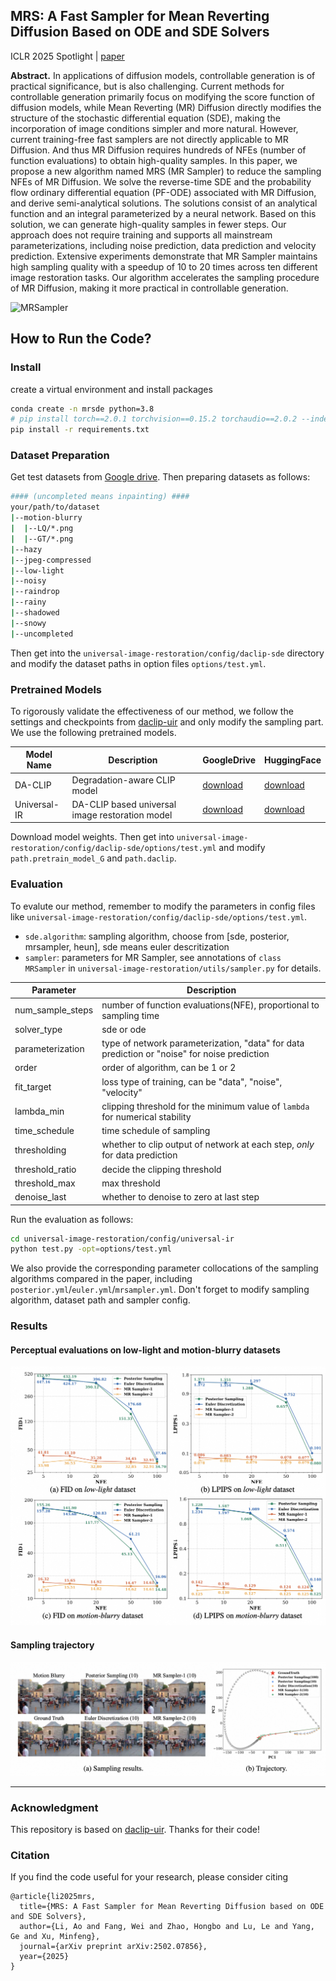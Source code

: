 ## MRS: A Fast Sampler for Mean Reverting Diffusion Based on ODE and SDE Solvers 

ICLR 2025 Spotlight | [paper](https://arxiv.org/abs/2502.07856)

**Abstract.**
In applications of diffusion models, controllable generation is of practical significance, but is also challenging. Current methods for controllable generation primarily focus on modifying the score function of diffusion models, while Mean Reverting (MR) Diffusion directly modifies the structure of the stochastic differential equation (SDE), making the incorporation of image conditions simpler and more natural. However, current training-free fast samplers are not directly applicable to MR Diffusion. And thus MR Diffusion requires hundreds of NFEs (number of function evaluations) to obtain high-quality samples. In this paper, we propose a new algorithm named MRS (MR Sampler) to reduce the sampling NFEs of MR Diffusion. We solve the reverse-time SDE and the probability flow ordinary differential equation (PF-ODE) associated with MR Diffusion, and derive semi-analytical solutions. The solutions consist of an analytical function and an integral parameterized by a neural network. Based on this solution, we can generate high-quality samples in fewer steps. Our approach does not require training and supports all mainstream parameterizations, including noise prediction, data prediction and velocity prediction. Extensive experiments demonstrate that MR Sampler maintains high sampling quality with a speedup of 10 to 20 times across ten different image restoration tasks. Our algorithm accelerates the sampling procedure of MR Diffusion, making it more practical in controllable generation.

![MRSampler](figs/intro.png)

<!-- ### Updates -->


## How to Run the Code?


### Install

create a virtual environment and install packages

```bash
conda create -n mrsde python=3.8 
# pip install torch==2.0.1 torchvision==0.15.2 torchaudio==2.0.2 --index-url https://download.pytorch.org/whl/cu118
pip install -r requirements.txt
```

### Dataset Preparation

Get test datasets from [Google drive](https://drive.google.com/file/d/1JKd1tA7rMoEbI9190daJqL7i6V1L8KUd/view?usp=sharing). Then preparing datasets as follows:

```bash
#### (uncompleted means inpainting) ####
your/path/to/dataset
|--motion-blurry
|  |--LQ/*.png
|  |--GT/*.png
|--hazy
|--jpeg-compressed
|--low-light
|--noisy
|--raindrop
|--rainy
|--shadowed
|--snowy
|--uncompleted
```

Then get into the `universal-image-restoration/config/daclip-sde` directory and modify the dataset paths in option files `options/test.yml`. 

### Pretrained Models

To rigorously validate the effectiveness of our method, we follow the settings and checkpoints from [daclip-uir](https://github.com/Algolzw/daclip-uir) and only modify the sampling part. We use the following pretrained models.

| Model Name   | Description                                     | GoogleDrive                                                                                   | HuggingFace                                                                                      |
|--------------|-------------------------------------------------|------------------------------------------------------------------------------------------------|--------------------------------------------------------------------------------------------------|
| DA-CLIP      | Degradation-aware CLIP model                    | [download](https://drive.google.com/file/d/1A6u4CaVrcpcZckGUNzEXqMF8x_JXsZdX/view?usp=sharing) | [download](https://huggingface.co/weblzw/daclip-uir-ViT-B-32-irsde/blob/main/daclip_ViT-B-32.pt) |
| Universal-IR | DA-CLIP based universal image restoration model | [download](https://drive.google.com/file/d/1eXsyrmAbWOvhIY4Wbt5v4IxaggA5aZMG/view?usp=sharing) | [download](https://huggingface.co/weblzw/daclip-uir-ViT-B-32-irsde/blob/main/universal-ir.pth)   |

Download model weights. Then get into `universal-image-restoration/config/daclip-sde/options/test.yml` and modify `path.pretrain_model_G` and `path.daclip`.

### Evaluation
To evalute our method, remember to modify the parameters in config files like `universal-image-restoration/config/daclip-sde/options/test.yml`.

- `sde.algorithm`: sampling algorithm, choose from [sde, posterior, mrsampler, heun], sde means euler descritization
- `sampler`: parameters for MR Sampler, see annotations of `class MRSampler` in `universal-image-restoration/utils/sampler.py` for details.

| Parameter | Description |
| --------- | ----------- |
| num_sample_steps | number of function evaluations(NFE), proportional to sampling time |
| solver_type | sde or ode |
| parameterization | type of network parameterization, "data" for data prediction or "noise" for noise prediction |
| order | order of algorithm, can be 1 or 2 |
| fit_target | loss type of training, can be "data", "noise", "velocity" |
| lambda_min | clipping threshold for the minimum value of `lambda` for numerical stability |
| time_schedule | time schedule of sampling |
| thresholding | whether to clip output of network at each step, *only* for data prediction |
| threshold_ratio | decide the clipping threshold |
| threshold_max | max threshold |
| denoise_last | whether to denoise to zero at last step |

Run the evaluation as follows:
```bash
cd universal-image-restoration/config/universal-ir
python test.py -opt=options/test.yml
```
We also provide the corresponding parameter collocations of the sampling algorithms compared in the paper, including `posterior.yml`/`euler.yml`/`mrsampler.yml`. Don't forget to modify sampling algorithm, dataset path and sampler config.

### Results

#### Perceptual evaluations on low-light and motion-blurry datasets
![main results](figs/score.png)

#### Sampling trajectory
![trajectory](figs/traj.png)

---

### Acknowledgment
This repository is based on [daclip-uir](https://github.com/Algolzw/daclip-uir). Thanks for their code!


### Citation
If you find the code useful for your research, please consider citing

```
@article{li2025mrs,
  title={MRS: A Fast Sampler for Mean Reverting Diffusion based on ODE and SDE Solvers},
  author={Li, Ao and Fang, Wei and Zhao, Hongbo and Lu, Le and Yang, Ge and Xu, Minfeng},
  journal={arXiv preprint arXiv:2502.07856},
  year={2025}
}
```
